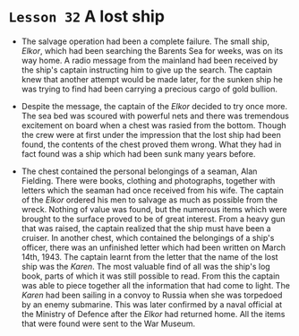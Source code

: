 # `Lesson 32` A lost ship

* The salvage operation had been a complete failure. The small ship, *Elkor*, which had been searching the Barents Sea for weeks, was on its way home. A radio message from the mainland had been received by the ship's captain instructing him to give up the search. The captain knew that another attempt would be made later, for the sunken ship he was trying to find had been carrying a precious cargo of gold bullion.

* Despite the message, the captain of the *Elkor* decided to try once more. The sea bed was scoured with powerful nets and there was tremendous excitement on board when a chest was rasied from the bottom. Though the crew were at first under the impression that the lost ship had been found, the contents of the chest proved them wrong. What they had in fact found was a ship which had been sunk many years before.

* The chest contained the personal belongings of a seaman, Alan Fielding. There were books, clothing and photographs, together with letters which the seaman had once received from his wife. The captain of the *Elkor* ordered his men to salvage as much as possible from the wreck. Nothing of value was found, but the numerous items which were brought to the surface proved to be of great interest. From a heavy gun that was raised, the captain realized that the ship must have been a cruiser. In another chest, which contained the belongings of a ship's officer, there was an unfinished letter which had been written on March 14th, 1943. The captain learnt from the letter that the name of the lost ship was the *Karen*. The most valuable find of all was the ship's log book, parts of which it was still possible to read. From this the captain was able to piece together all the information that had come to light. The *Karen* had been sailing in a convoy to Russia when she was torpedoed by an enemy submarine. This was later confirmed by a naval official at the Ministry of Defence after the *Elkor* had returned home. All the items that were found were sent to the War Museum.
